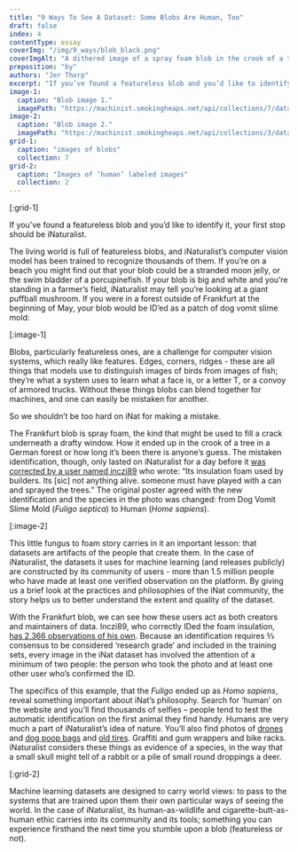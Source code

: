 ```yaml
---
title: "9 Ways To See A Dataset: Some Blobs Are Human, Too"
draft: false
index: 4
contentType: essay
coverImg: "/img/9_ways/blob_black.png"
coverImgAlt: "A dithered image of a spray foam blob in the crook of a tree"
preposition: "by"
authors: "Jer Thorp"
excerpt: "If you’ve found a featureless blob and you’d like to identify it, your first stop should be iNaturalist."
image-1:
  caption: "Blob image 1."
  imagePath: "https://machinist.smokingheaps.net/api/collections/7/data/82060419"
image-2:
  caption: "Blob image 2."
  imagePath: "https://machinist.smokingheaps.net/api/collections/3/data/77939530"
grid-1:
  caption: "images of blobs"
  collection: 7
grid-2:
  caption: "Images of ‘human’ labeled images"
  collection: 2
---
```


[:grid-1]

If you’ve found a featureless blob and you’d like to identify it, your first stop should be iNaturalist.

The living world is full of featureless blobs, and iNaturalist’s computer vision model has been trained to recognize thousands of them. If you’re on a beach you might find out that your blob could be a stranded moon jelly, or the swim bladder of a porcupinefish. If your blob is big and white and you’re standing in a farmer’s field, iNaturalist may tell you’re looking at a giant puffball mushroom. If you were in a forest outside of Frankfurt at the beginning of May, your blob would be ID’ed as a patch of dog vomit slime mold:

[:image-1]

Blobs, particularly featureless ones, are a challenge for computer vision systems, which really like features. Edges, corners, ridges - these are all things that models use to distinguish images of birds from images of fish; they’re what a system uses to learn what a face is, or a letter T, or a convoy of armored trucks. Without these things blobs can blend together for machines, and one can easily be mistaken for another. 

So we shouldn’t be too hard on iNat for making a mistake.

The Frankfurt blob is spray foam, the kind that might be used to fill a crack underneath a drafty window. How it ended up in the crook of a tree in a German forest or how long it’s been there is anyone’s guess. The mistaken identification, though, only lasted on iNaturalist for a day before it [was corrected by a user named inczi89](https://www.inaturalist.org/observations/158786749) who wrote: “Its insulation foam used by builders. Its \[sic] not anything alive. someone must have played with a can and sprayed the trees.” The original poster agreed with the new identification and the species in the photo was changed: from Dog Vomit Slime Mold (*Fuligo septica*) to Human (*Home sapiens*).


[:image-2]

This little fungus to foam story carries in it an important lesson: that datasets are artifacts of the people that create them. In the case of iNaturalist, the datasets it uses for machine learning (and releases publicly) are constructed by its community of users - more than 1.5 million people who have made at least one verified observation on the platform. By giving us a brief look at the practices and philosophies of the iNat community, the story helps us to better understand the extent and quality of the dataset. 

With the Frankfurt blob, we can see how these users act as both creators and maintainers of data. Inczi89, who correctly IDed the foam insulation, [has 2,366 observations of his own](https://www.inaturalist.org/observations?place_id=any&reviewed=true&user_id=inczi89). Because an identification requires ⅔ consensus to be considered ‘research grade’ and included in the training sets, every image in the iNat dataset has involved the attention of a minimum of two people: the person who took the photo and at least one other user who’s confirmed the ID.

The specifics of this example, that the *Fuligo* ended up as *Homo sapiens*, reveal something important about iNat’s philosophy. Search for ‘human’ on the website and you’ll find thousands of selfies – people tend to test the automatic identification on the first animal they find handy. Humans are very much a part of iNaturalist’s idea of nature. You’ll also find photos of [drones](https://www.inaturalist.org/observations/159020304) and [dog poop bags](https://www.inaturalist.org/observations/159058908) and [old tires](https://www.inaturalist.org/observations/155619810). Graffiti and gum wrappers and bike racks. iNaturalist considers these things as evidence of a species, in the way that a small skull might tell of a rabbit or a pile of small round droppings a deer. 

[:grid-2]

Machine learning datasets are designed to carry world views: to pass to the systems that are trained upon them their own particular ways of seeing the world. In the case of iNaturalist, its human-as-wildlife and cigarette-butt-as-human ethic carries into its community and its tools; something you can experience firsthand the next time you stumble upon a blob (featureless or not). 

